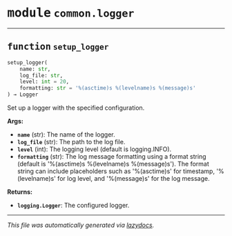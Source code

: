 <!-- markdownlint-disable -->

# <kbd>module</kbd> `common.logger`





---

## <kbd>function</kbd> `setup_logger`

```python
setup_logger(
    name: str,
    log_file: str,
    level: int = 20,
    formatting: str = '%(asctime)s %(levelname)s %(message)s'
) → Logger
```

Set up a logger with the specified configuration. 

**Args:**
 
 - <b>`name`</b> (str):  The name of the logger. 
 - <b>`log_file`</b> (str):  The path to the log file. 
 - <b>`level`</b> (int):  The logging level (default is logging.INFO). 
 - <b>`formatting`</b> (str):  The log message formatting using a format string (default is '%(asctime)s %(levelname)s %(message)s').  The format string can include placeholders such as '%(asctime)s' for timestamp, '%(levelname)s' for log level, and '%(message)s' for the log message. 

**Returns:**
 
 - <b>`logging.Logger`</b>:  The configured logger. 




---

_This file was automatically generated via [lazydocs](https://github.com/ml-tooling/lazydocs)._
